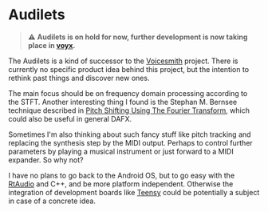 # Audilets

> :warning: **Audilets is on hold for now, further development is now taking place in [voyx](https://github.com/jurihock/voyx).**

The Audilets is a kind of successor to the [Voicesmith](https://github.com/jurihock/voicesmith) project.
There is currently no specific product idea behind this project, but the intention to rethink past things and discover new ones.

The main focus should be on frequency domain processing according to the STFT.
Another interesting thing I found is the Stephan M. Bernsee technique described in
[Pitch Shifting Using The Fourier Transform](http://blogs.zynaptiq.com/bernsee/pitch-shifting-using-the-ft),
which could also be useful in general DAFX.

Sometimes I'm also thinking about such fancy stuff like pitch tracking and replacing the synthesis step by the MIDI output.
Perhaps to control further parameters by playing a musical instrument or just forward to a MIDI expander. So why not?

I have no plans to go back to the Android OS, but to go easy with the [RtAudio](https://github.com/thestk/rtaudio) and C++, and be more platform independent.
Otherwise the integration of development boards like [Teensy](https://www.pjrc.com/teensy) could be potentially a subject in case of a concrete idea.
